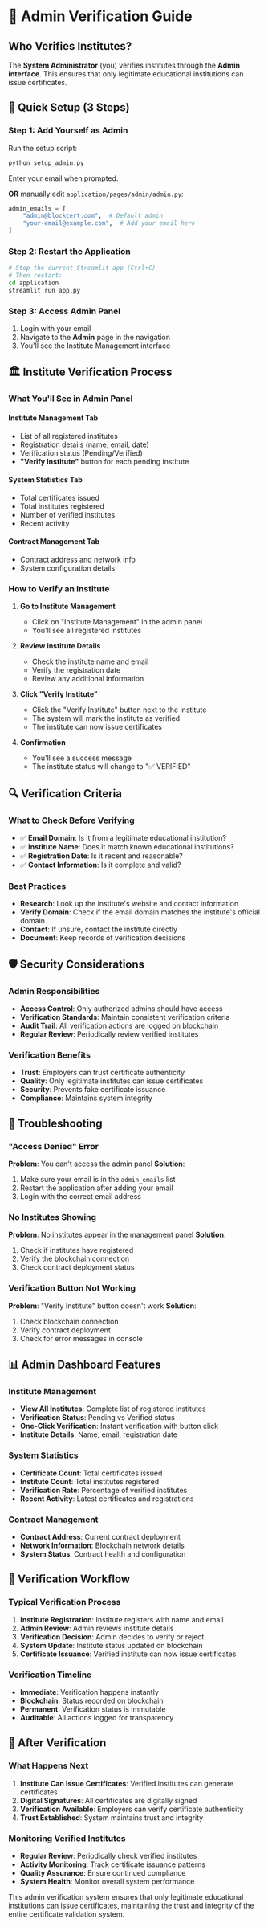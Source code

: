 # 🔧 Admin Verification Guide

## Who Verifies Institutes?

The **System Administrator** (you) verifies institutes through the **Admin interface**. This ensures that only legitimate educational institutions can issue certificates.

## 🚀 Quick Setup (3 Steps)

### Step 1: Add Yourself as Admin
Run the setup script:
```bash
python setup_admin.py
```
Enter your email when prompted.

**OR** manually edit `application/pages/admin/admin.py`:
```python
admin_emails = [
    "admin@blockcert.com",  # Default admin
    "your-email@example.com",  # Add your email here
]
```

### Step 2: Restart the Application
```bash
# Stop the current Streamlit app (Ctrl+C)
# Then restart:
cd application
streamlit run app.py
```

### Step 3: Access Admin Panel
1. Login with your email
2. Navigate to the **Admin** page in the navigation
3. You'll see the Institute Management interface

## 🏛️ Institute Verification Process

### What You'll See in Admin Panel

#### **Institute Management Tab**
- List of all registered institutes
- Registration details (name, email, date)
- Verification status (Pending/Verified)
- **"Verify Institute"** button for each pending institute

#### **System Statistics Tab**
- Total certificates issued
- Total institutes registered
- Number of verified institutes
- Recent activity

#### **Contract Management Tab**
- Contract address and network info
- System configuration details

### How to Verify an Institute

1. **Go to Institute Management**
   - Click on "Institute Management" in the admin panel
   - You'll see all registered institutes

2. **Review Institute Details**
   - Check the institute name and email
   - Verify the registration date
   - Review any additional information

3. **Click "Verify Institute"**
   - Click the "Verify Institute" button next to the institute
   - The system will mark the institute as verified
   - The institute can now issue certificates

4. **Confirmation**
   - You'll see a success message
   - The institute status will change to "✅ VERIFIED"

## 🔍 Verification Criteria

### What to Check Before Verifying
- ✅ **Email Domain**: Is it from a legitimate educational institution?
- ✅ **Institute Name**: Does it match known educational institutions?
- ✅ **Registration Date**: Is it recent and reasonable?
- ✅ **Contact Information**: Is it complete and valid?

### Best Practices
- **Research**: Look up the institute's website and contact information
- **Verify Domain**: Check if the email domain matches the institute's official domain
- **Contact**: If unsure, contact the institute directly
- **Document**: Keep records of verification decisions

## 🛡️ Security Considerations

### Admin Responsibilities
- **Access Control**: Only authorized admins should have access
- **Verification Standards**: Maintain consistent verification criteria
- **Audit Trail**: All verification actions are logged on blockchain
- **Regular Review**: Periodically review verified institutes

### Verification Benefits
- **Trust**: Employers can trust certificate authenticity
- **Quality**: Only legitimate institutes can issue certificates
- **Security**: Prevents fake certificate issuance
- **Compliance**: Maintains system integrity

## 🚨 Troubleshooting

### "Access Denied" Error
**Problem**: You can't access the admin panel
**Solution**: 
1. Make sure your email is in the `admin_emails` list
2. Restart the application after adding your email
3. Login with the correct email address

### No Institutes Showing
**Problem**: No institutes appear in the management panel
**Solution**:
1. Check if institutes have registered
2. Verify the blockchain connection
3. Check contract deployment status

### Verification Button Not Working
**Problem**: "Verify Institute" button doesn't work
**Solution**:
1. Check blockchain connection
2. Verify contract deployment
3. Check for error messages in console

## 📊 Admin Dashboard Features

### Institute Management
- **View All Institutes**: Complete list of registered institutes
- **Verification Status**: Pending vs Verified status
- **One-Click Verification**: Instant verification with button click
- **Institute Details**: Name, email, registration date

### System Statistics
- **Certificate Count**: Total certificates issued
- **Institute Count**: Total institutes registered
- **Verification Rate**: Percentage of verified institutes
- **Recent Activity**: Latest certificates and registrations

### Contract Management
- **Contract Address**: Current contract deployment
- **Network Information**: Blockchain network details
- **System Status**: Contract health and configuration

## 🎯 Verification Workflow

### Typical Verification Process
1. **Institute Registration**: Institute registers with name and email
2. **Admin Review**: Admin reviews institute details
3. **Verification Decision**: Admin decides to verify or reject
4. **System Update**: Institute status updated on blockchain
5. **Certificate Issuance**: Verified institute can now issue certificates

### Verification Timeline
- **Immediate**: Verification happens instantly
- **Blockchain**: Status recorded on blockchain
- **Permanent**: Verification status is immutable
- **Auditable**: All actions logged for transparency

## 🔄 After Verification

### What Happens Next
1. **Institute Can Issue Certificates**: Verified institutes can generate certificates
2. **Digital Signatures**: All certificates are digitally signed
3. **Verification Available**: Employers can verify certificate authenticity
4. **Trust Established**: System maintains trust and integrity

### Monitoring Verified Institutes
- **Regular Review**: Periodically check verified institutes
- **Activity Monitoring**: Track certificate issuance patterns
- **Quality Assurance**: Ensure continued compliance
- **System Health**: Monitor overall system performance

This admin verification system ensures that only legitimate educational institutions can issue certificates, maintaining the trust and integrity of the entire certificate validation system. 